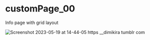 # customPage_00
Info page with grid layout

![Screenshot 2023-05-19 at 14-44-05 https __dimikira tumblr com](https://github.com/maita-k/customPage_00/assets/61556469/564e8935-2fd1-43d8-b40d-771eb4e81e4d)
